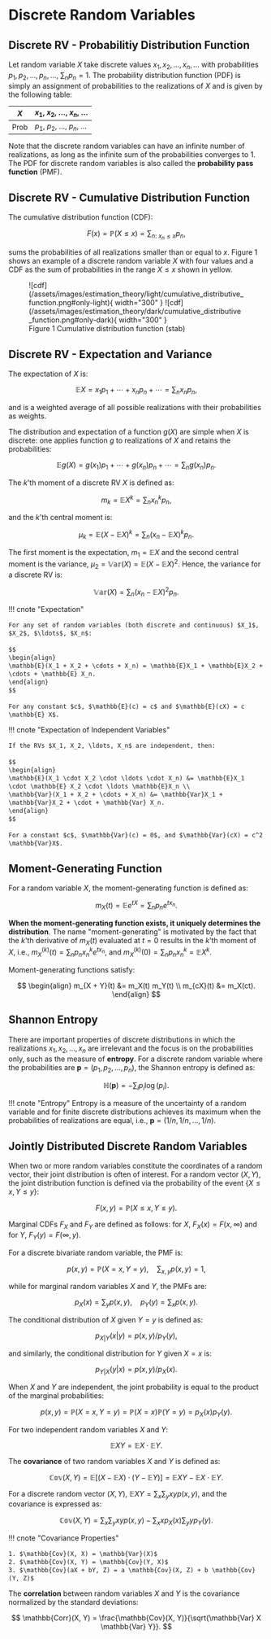 # Discrete Random Variables

## Discrete RV - Probabilitiy Distribution Function

Let random variable $X$ take discrete values $x_1, x_2, \ldots, x_n, \ldots$ with probabilities $p_1, p_2, \ldots, p_n, \ldots$, $\sum_n p_n = 1$. The probability distribution function (PDF) is simply an assignment of probabilities to the realizations of $X$ and is given by the following table:

|  $X$  | $x_1, \ x_2, \ \ldots, \ x_n, \ \ldots$ |
| ----- | --------------------------------------- |
|  Prob | $p_1, \ p_2, \ \ldots, \ p_n, \ \ldots$ |

Note that the discrete random variables can have an infinite number of realizations, as long as the infinite sum of the probabilities converges to 1. The PDF for discrete random variables is also called the **probability pass function** (PMF).

## Discrete RV - Cumulative Distribution Function

The cumulative distribution function (CDF):

$$
F(x) = \mathbb{P}(X \leq x) = \sum_{n: \ x_n \leq x} p_n,
$$

sums the probabilities of all realizations smaller than or equal to $x$. Figure 1 shows an example of a discrete random variable $X$ with four values and a CDF as the sum of probabilities in the range $X \leq x$ shown in yellow.

<figure markdown>
  ![cdf](/assets/images/estimation_theory/light/cumulative_distributive_function.png#only-light){ width="300" }
  ![cdf](/assets/images/estimation_theory/dark/cumulative_distributive_function.png#only-dark){ width="300" }
  <figcaption>Figure 1 Cumulative distribution function (stab) </figcaption>
</figure>

## Discrete RV - Expectation and Variance

The expectation of $X$ is:

$$
\mathbb{E} X = x_1 p_1 + \cdots + x_n p_n + \cdots = \sum_n x_n p_n,
$$

and is a weighted average of all possible realizations with their probabilities as weights.

The distribution and expectation of a function $g(X)$ are simple when $X$ is discrete: one applies function $g$ to realizations of $X$ and retains the probabilities:

$$
\mathbb{E}g(X) = g(x_1) p_1 + \cdots + g(x_n) p_n + \cdots = \sum_n g(x_n) p_n.
$$

The $k$'th moment of a discrete RV $X$ is defined as:

$$
m_k = \mathbb{E} X^k = \sum_n x^k_n p_n,
$$

and the $k$'th central moment is:

$$
\mu_k = \mathbb{E}(X - \mathbb{E}X)^k = \sum_n (x_n - \mathbb{E}X)^k p_n.
$$

The first moment is the expectation, $m_1 = \mathbb{E}X$ and the second central moment is the variance, $\mu_2 = \mathbb{Var}(X) = \mathbb{E}(X - \mathbb{E}X)^2$. Hence, the variance for a discrete RV is:

$$
\mathbb{Var}(X) = \sum_n (x_n - \mathbb{E}X)^2 p_n.
$$

!!! cnote "Expectation"

    For any set of random variables (both discrete and continuous) $X_1$, $X_2$, $\ldots$, $X_n$:

    $$
    \begin{align}
    \mathbb{E}(X_1 + X_2 + \cdots + X_n) = \mathbb{E}X_1 + \mathbb{E}X_2 + \cdots + \mathbb{E} X_n.
    \end{align}
    $$

    For any constant $c$, $\mathbb{E}(c) = c$ and $\mathbb{E}(cX) = c \mathbb{E} X$.

!!! cnote "Expectation of Independent Variables"

    If the RVs $X_1, X_2, \ldots, X_n$ are independent, then:

    $$
    \begin{align}
    \mathbb{E}(X_1 \cdot X_2 \cdot \ldots \cdot X_n) &= \mathbb{E}X_1 \cdot \mathbb{E} X_2 \cdot \ldots \mathbb{E}X_n \\
    \mathbb{Var}(X_1 + X_2 + \cdots + X_n) &= \mathbb{Var}X_1 + \mathbb{Var}X_2 + \cdot + \mathbb{Var} X_n.
    \end{align}
    $$

    For a constant $c$, $\mathbb{Var}(c) = 0$, and $\mathbb{Var}(cX) = c^2 \mathbb{Var}X$.

## Moment-Generating Function

For a random variable $X$, the moment-generating function is defined as:

$$
m_X(t) = \mathbb{E}e^{tX} = \sum_n p_n e^{t x_n}.
$$

**When the moment-generating function exists, it uniquely determines the distribution**. The name "moment-generating" is motivated by the fact that the $k$'th derivative of $m_X(t)$ evaluated at $t = 0$ results in the $k$'th moment of $X$, i.e., $m^{(k)}_X(t) = \sum_n p_n x^k_n e^{t x_n}$, and $m^{(k)}_X(0) = \sum_n p_n x^k_n = \mathbb{E}X^k$.

Moment-generating functions satisfy:

$$
\begin{align}
m_{X + Y}(t) &= m_X(t) m_Y(t) \\
m_{cX}(t) &= m_X(ct).
\end{align}
$$

## Shannon Entropy

There are important properties of discrete distributions in which the realizations $x_1, x_2, \ldots, x_n$ are irrelevant and the focus is on the probabilities only, such as the measure of **entropy**. For a discrete random variable where the probabilities are $\mathbf{p} = (p_1, p_2, \ldots, p_n)$, the Shannon entropy is defined as:

$$
\mathbb{H}(\mathbf{p}) = -\sum_i p_i \log(p_i).
$$

!!! cnote "Entropy"
    Entropy is a measure of the uncertainty of a random variable and for finite discrete distributions achieves its maximum when the probabilities of realizations are equal, i.e., $\mathbf{p} = (1/n, 1/n, \ldots, 1/n)$.

## Jointly Distributed Discrete Random Variables

When two or more random variables constitute the coordinates of a random vector, their joint distribution is often of interest. For a random vector $(X, Y)$, the joint distribution function is defined via the probability of the event $\left\{ X \leq x, Y \leq y \right\}$:

$$
F(x, y) = \mathbb{P}(X \leq x, Y \leq y).
$$

Marginal CDFs $F_X$ and $F_Y$ are defined as follows: for $X$, $F_X(x) = F(x, \infty)$ and for $Y$, $F_Y(y) = F(\infty, y)$.

For a discrete bivariate random variable, the PMF is:

$$
p(x, y) = \mathbb{P}(X = x, Y = y), \quad \sum_{x, y} p (x, y) = 1,
$$

while for marginal random variables $X$ and $Y$, the PMFs are:

$$
p_X(x) = \sum_y p(x, y), \quad p_Y(y) = \sum_x p(x, y).
$$

The conditional distribution of $X$ given $Y = y$ is defined as:

$$
p_{X | Y} (x | y) = p(x, y) / p_Y(y),
$$

and similarly, the conditional distribution for $Y$ given $X = x$ is:

$$
p_{Y|X} (y|x) = p(x, y) / p_X (x).
$$

When $X$ and $Y$ are independent, the joint probability is equal to the product of the marginal probabilities:

$$
p(x, y) = \mathbb{P}(X = x, Y = y) = \mathbb{P}(X = x) \mathbb{P}(Y = y) = p_X(x) p_Y (y).
$$

For two independent random variables $X$ and $Y$:

$$
\mathbb{E} X Y = \mathbb{E} X \cdot \mathbb{E} Y.
$$

The **covariance** of two random variables $X$ and $Y$ is defined as:

$$
\mathbb{Cov}(X, Y) = \mathbb{E} \left[(X - \mathbb{E}X) \cdot (Y - \mathbb{E}Y) \right] = \mathbb{E}XY - \mathbb{E}X \cdot \mathbb{E} Y.
$$

For a discrete random vector $(X, Y)$, $\mathbb{E}XY = \sum_x \sum_y xy p (x, y)$, and the covariance is expressed as:

$$
\mathbb{Cov}(X, Y) = \sum_x \sum_y xyp(x, y) - \sum_x xp_X(x) \sum_y y p_Y(y).
$$

!!! cnote "Covariance Properties"

    1. $\mathbb{Cov}(X, X) = \mathbb{Var}(X)$
    2. $\mathbb{Cov}(X, Y) = \mathbb{Cov}(Y, X)$
    3. $\mathbb{Cov}(aX + bY, Z) = a \mathbb{Cov}(X, Z) + b \mathbb{Cov}(Y, Z)$

The **correlation** between random variables $X$ and $Y$ is the covariance normalized by the standard deviations:

$$
\mathbb{Corr}(X, Y) = \frac{\mathbb{Cov}(X, Y)}{\sqrt{\mathbb{Var} X \mathbb{Var} Y}}.
$$
